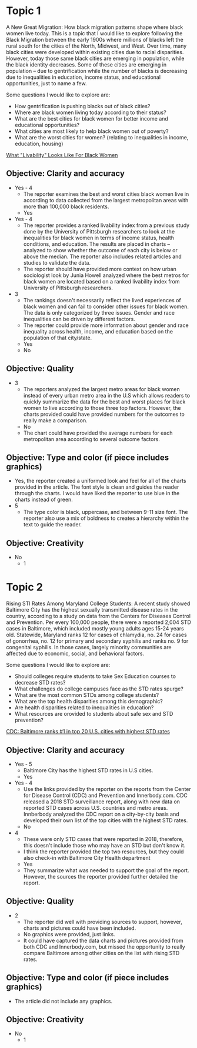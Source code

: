 # Topic 1
<p>A New Great Migration: How black migration patterns shape where black women live today. This is a topic that I would like to explore following the Black Migration between the early 1900s where millions of blacks left the rural south for the cities of the North, Midwest, and West. Over time, many black cities were developed within existing cities due to racial disparities. However, today those same black cities are emerging in population, while the black identity decreases. Some of these cities are emerging in population – due to gentrification while the number of blacks is decreasing due to inequalities in education, income status, and educational opportunities, just to name a few.</p>

Some questions I would like to explore are:
* How gentrification is pushing blacks out of black cities?
* Where are black women living today according to their status?
* What are the best cities for black women for better income and educational opportunities?
* What cities are most likely to help black women out of poverty?
* What are the worst cities for women? (relating to inequalities in income, education, housing)

[What "Livability" Looks Like For Black Women  ](https://www.citylab.com/equity/2020/01/best-cities-black-women/604384/)

## Objective: Clarity and accuracy

* Yes - 4
	* The reporter examines the best and worst cities black women live in according to data collected from the largest metropolitan areas with more than 100,000 black residents. 
	* Yes
* Yes - 4
	* The reporter provides a ranked livability index from a previous study done by the University of Pittsburgh researchers to look at the inequalities for black women in terms of income status, health conditions, and education. The results are placed in charts – analyzed to show whether the outcome of each city is below or above the median. The reporter also includes related articles and studies to validate the data. 
	* The reporter should have provided more context on how urban sociologist  look by Junia Howell analyzed where the best metros for black women are located based on a ranked livability index from University of Pittsburgh researchers.
* 3
	* The rankings doesn't necessarily reflect the lived experiences of black women and can fail to consider other issues for black women. The data is only categorized by three issues. Gender and race inequalities can be driven by different factors.  
	* The reporter could provide more information about gender and race inequality across health, income, and education based on the population of that city/state. 
	* Yes
	* No 


## Objective: Quality

* 3
	* The reporters analyzed the largest metro areas for black women instead of every urban metro area in the U.S which allows readers to quickly summarize the data for the best and worst places for black women to live according to those three top factors. However, the charts provided could have provided numbers for the outcomes to really make a comparison. 
	* No
	* The chart could have provided the average numbers for each metropolitan area according to several outcome factors. 

## Objective: Type and color (if piece includes graphics)

* Yes, the reporter created a uniformed look and feel for all of the charts provided in the article. The font style is clean and guides the reader through the charts.  I would have liked the reporter to use blue in the charts instead of green. 
* 5 
	* The type color is black, uppercase,  and between 9-11 size font. The reporter also use a mix of boldness to creates a hierarchy within the text to guide the reader. 

## Objective: Creativity

* No
	* 1


# Topic 2
<p>Rising STI Rates Among Maryland College Students: A recent study showed Baltimore City has the highest sexually transmitted disease rates in the country, according to a study on data from the Centers for Diseases Control and Prevention. Per every 100,000 people, there were a reported 2,004 STD cases in Baltimore, which included mostly young adults ages 15-24 years old. Statewide, Maryland ranks 12 for cases of chlamydia, no. 24 for cases of gonorrhea, no. 12 for primary and secondary syphilis and ranks no. 9 for congenital syphilis. In those cases, largely minority communities are affected due to economic, social, and behavioral factors. </p> 

Some questions I would like to explore are:
* Should colleges require students to take Sex Education courses to decrease STD rates?
* What challenges do college campuses face as the STD rates spurge?
* What are the most common STDs among college students? 
* What are the top health disparities among this demographic? 
* Are health disparities related to inequalities in education?
* What resources are orovided to students about safe sex and STD prevention? 

[CDC: Baltimore ranks #1 in top 20 U.S. cities with highest STD rates](https://www.wmar2news.com/news/region/baltimore-city/cdc-baltimore-ranks-1-in-top-20-u-s-cities-with-highest-std-rates)

## Objective: Clarity and accuracy
* Yes - 5
	* Baltimore City has the highest STD rates in U.S cities. 
	* Yes
* Yes - 4
	* Use the links provided by the reporter on the reports from  the Center for Disease Control (CDC) and Prevention and Innerbody.com. CDC released a 2018 STD surveillance report, along with new data on reported STD cases across U.S. countries and metro areas. Innberbody analyzed the CDC report on a city-by-city basis and developed their own list of the top cities with the highest STD rates. 
	* No
* 4
	* These were only STD cases that were reported in 2018, therefore, this doesn't include those who may have an STD but don't know it. 
	* I think the reporter provided the top two resources, but they could also check-in with Baltimore City Health department
	* Yes
	* They summarize what was needed to support the goal of the report. However, the sources the reporter provided further detailed the report. 

## Objective: Quality
* 2
	* The reporter did well with providing sources to support, however, charts and pictures could have been included. 
	* No graphics were provided, just links.
	* It could have captured the data charts and pictures provided from both CDC and Innerbody.com, but missed the opportunity to really compare Baltimore among other cities on the list with rising STD rates.

## Objective: Type and color (if piece includes graphics)
* The article did not include any graphics. 

## Objective: Creativity
* No
	* 1






